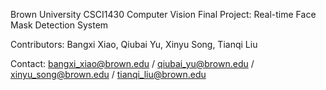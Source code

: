 Brown University CSCI1430 Computer Vision Final Project: Real-time Face Mask Detection System

Contributors: Bangxi Xiao, Qiubai Yu, Xinyu Song, Tianqi Liu

Contact: bangxi_xiao@brown.edu / qiubai_yu@brown.edu / xinyu_song@brown.edu / tianqi_liu@brown.edu

